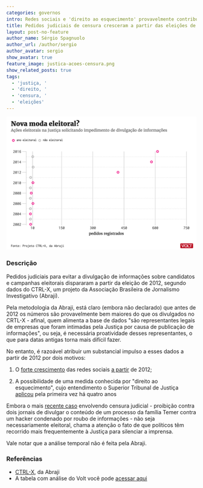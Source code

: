 ```yaml
---
categories: governos
intro: Redes sociais e 'direito ao esquecimento' provavelmente contribuíram para aumento
title: Pedidos judiciais de censura cresceram a partir das eleições de 2012
layout: post-no-feature
author_name: Sérgio Spagnuolo
author_url: /author/sergio
author_avatar: sergio
show_avatar: true
feature_image: justica-acoes-censura.png
show_related_posts: true
tags:
  - 'justiça, '
  - 'direito, '
  - 'censura, '
  - 'eleições'
---
```


![Grafico censura justiça eleições](/graf/justica-acoes-censura.png)

### Descrição

Pedidos judiciais para evitar a divulgação de informações sobre candidatos e campanhas eleitorais dispararam a partir da eleição de 2012, segundo dados do CTRL-X, um projeto da Associação Brasileira de Jornalismo Investigativo (Abraji).

Pela metodologia da Abraji, está claro (embora não declarado) que antes de 2012 os números são provavelmente bem maiores do que os divulgados no CRTL-X - afinal, quem alimenta a base de dados "são representantes legais de empresas que foram intimadas pela Justiça por causa de publicação de informações", ou seja, é necessária proatividade desses representantes, o que para datas antigas torna mais difícil fazer.

No entanto, é razoável atribuir um substancial impulso a esses dados a partir de 2012 por dois motivos:

1. O [forte crescimento](http://tecnologia.ig.com.br/2012-08-03/com-146-mais-usuarios-em-um-ano-brasil-lidera-crescimento-do-facebook.html) das redes sociais [a partir](http://www.meioemensagem.com.br/home/midia/2012/02/29/brasil-e-o-1o-pais-em-adesao-a-redes-sociais.html) de 2012;

2. A possibilidade de uma medida conhecida por "direito ao esquecimento", cujo entendimento o Superior Tribunal de Justiça [aplicou](https://amagis.jusbrasil.com.br/noticias/100548144/stj-aplica-direito-ao-esquecimento-pela-primeira-vez) pela primeira vez há quatro anos

Embora o mais [recente caso](http://www1.folha.uol.com.br/poder/2017/02/1858249-justica-censura-reportagem-da-folha-sobre-extorsao-a-marcela-temer.shtml) envolvendo censura judicial - proibição contra dois jornais de divulgar o conteúdo de um processo da família Temer contra um hacker condenado por roubo de informações - não seja necessariamente eleitoral, chama a atenção o fato de que políticos têm recorrido mais frequentemente à Justiça para silenciar a imprensa.

Vale notar que a análise temporal não é feita pela Abraji.

### Referências


- [CTRL-X](http://www.ctrlx.org.br/), da Abraji
- A tabela com análise do Volt você pode [acessar aqui](https://docs.google.com/spreadsheets/d/1moLDbZvzS_Mb-MupTA7fHiPy9vuQPQbM2HMo9MrNiFY/edit?usp=sharing)
